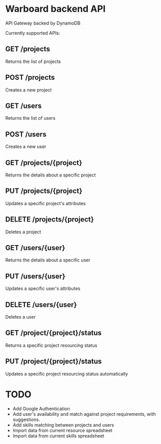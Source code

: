 # Warboard backend API

API Gateway backed by DynamoDB

Currently supported APIs:
## GET /projects
Returns the list of projects
## POST /projects
Creates a new project
## GET /users
Returns the list of users
## POST /users
Creates a new user
## GET /projects/{project}
Returns the details about a specific project
## PUT /projects/{project}
Updates a specific project's attributes
## DELETE /projects/{project}
Deletes a project
## GET /users/{user}
Returns the details about a specific user
## PUT /users/{user}
Updates a specific user's attributes
## DELETE /users/{user}
Deletes a user
## GET /project/{project}/status
Returns a specific project resourcing status
## PUT /project/{project}/status
Updates a specific project resourcing status automatically


# TODO
- Add Google Authentication
- Add user's availability and match against project requirements, with suggestions.
- Add skills matching between projects and users
- Import data from current resource spreadsheet
- Import data from current skills spreadsheet
